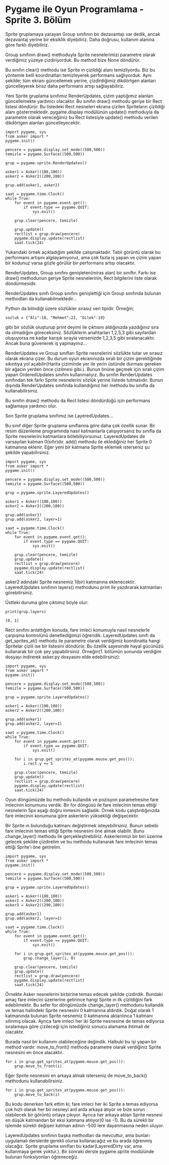 # Pygame ile Oyun Programlama - Sprite 3. Bölüm

Sprite gruplamaya yarayan Group sınıfının bir dezavantajı var dedik, ancak dezavantaj yerine bir eksiklik diyebiliriz. Daha doğrusu, kullanım alanına göre farklı diyebiliriz.

Group sınıfının draw\(\) methoduyla Sprite nesnelerimizi parametre olarak verdiğimiz yüzeye çizdiriyorduk. Bu method bize None döndürür.

Bu sınıfın clear\(\) methodu ise Sprite ın çizildiği alanı temizliyordu. Biz bu yöntemle belli koordinatları temizleyerek performans sağlıyorduk. Aynı şekilde; tüm ekranı güncellemek yerine, çizdirdiğimiz dikdörtgen alanları güncelleyerek biraz daha performans artışı sağlayabiliriz.

Yeni Sprite gruplama sınıfımız RenderUpdates, çizim yaptığımız alanları güncellemekte yardımcı olacaktır. Bu sınıfın draw\(\) methodu geriye bir Rect listesi döndürür. Bu listedeki Rect nesneleri ekrana çizilen Spriteların çizildiği alanı göstermektedir. pygame.display modülünün update\(\) methoduyla da parametre olarak vereceğimiz bu Rect listesiyle update\(\) methodu verilen dikdörtgen alanları güncelleyecektir.

```text
import pygame, sys
from asker import *
pygame.init()

pencere = pygame.display.set_mode((500,500))
temizle = pygame.Surface((500,500))

grup = pygame.sprite.RenderUpdates()

asker1 = Asker((100,100))
asker2 = Asker2((200,100))

grup.add(asker1, asker2)

saat = pygame.time.Clock()
while True:
    for event in pygame.event.get():
        if event.type == pygame.QUIT:
            sys.exit()

    grup.clear(pencere, temizle)

    grup.update()
    rectlist = grup.draw(pencere)
    pygame.display.update(rectlist)
    saat.tick(24)
```

Yukarıdaki örnek açıkladığım şekilde çalışmaktadır. Tabii görüntü olarak bu performans artışını algılayamıyoruz, ama çok fazla iş yapan ve çizim yapan bir kodunuz varsa gözle görülür bir performans artışı olacaktır.

RenderUpdates, Group sınıfını genişleten\(miras alan\) bir sınıftır. Farkı ise draw\(\) methodunun geriye Sprite nesnelerinin, Rect bilgilerini liste olarak döndürmesidir.

RenderUpdates sınıfı Group sınıfını genişlettiği için Group sınıfında bulunan methodları da kullanabilmektedir…

Python da bilindiği üzere sözlükler sırasız veri tipidir. Örneğin;

```text
sozluk = {"Ali":18, "Mehmet":22, "Dilek":19}
```

gibi bir sözlük oluşturup print deyimi ile çıktısını aldığınızda yazdığınız sıra da olmadığını göreceksiniz. Sözlüklerin anahtarları 1,2,5,3 gibi sayılardan oluşuyorsa ne kadar karışık sırayla versenizde 1,2,3,5 gibi sıralanacaktır. Ancak buna güvenerek iş yapmayınız…

RenderUpdates ve Group sınıfları Sprite nesnelerini sözlükte tutar ve sırasız olarak ekrana çizer. Bu durum oyun ekranınızda sıralı bir çizim gerektiğinde sıkıntıya yol açabilir\(Harita çiziminde yer ile yerin üstünde durması gereken bir ağacın yerden önce çizilmesi gibi.\). Bunun önüne geçmek için sıralı çizim yapan OrderedUpdates sınıfını kullanmalıyız. Bu sınıfın RenderUpdates sınıfından tek farkı Sprite nesnelerini sözlük yerine listede tutmasıdır. Bunun dışında RenderUpdates sınıfında kullandığınız her methodu bu sınıfla da kullanabilirsiniz.

Bu sınıfın draw\(\) methodu da Rect listesi döndürdüğü için performans sağlamaya yardımcı olur.

Son Sprite gruplama sınıfımız ise LayeredUpdates…

Bu sınıf diğer Sprite gruplama sınıflarına göre daha çok özellik sunar. Bir resim düzenleme programında nasıl katmanlarla çalışıyorsanız bu sınıfla da Sprite nesnelerini katmanlara bölebiliyorsunuz. LayeredUpdates de varsayılan katman 0\(sıfır\)dır. add\(\) methodu ile eklediğiniz her Sprite 0 katmanına eklenir. Eğer yeni bir katmana Sprite eklemek isterseniz şu şekilde yapabilirsiniz.

```text
import pygame, sys
from asker import *
pygame.init()

pencere = pygame.display.set_mode((500,500))
temizle = pygame.Surface((500,500))

grup = pygame.sprite.LayeredUpdates()

asker1 = Asker((100,100))
asker2 = Asker2((200,100))

grup.add(asker1)
grup.add(asker2, layer=1)

saat = pygame.time.Clock()
while True:
    for event in pygame.event.get():
        if event.type == pygame.QUIT:
            sys.exit()

    grup.clear(pencere, temizle)
    grup.update()
    rectlist = grup.draw(pencere)
    pygame.display.update(rectlist)
    saat.tick(24)
```

asker2 adındaki Sprite nesnemiz 1\(bir\) katmanına eklenecektir. LayeredUpdates sınıfının layers\(\) methodunu print ile yazdırarak katmanları görebilirsiniz.

Üstteki duruma göre çıktımız böyle olur:

```text
print(grup.layers)

[0, 1]
```

Rect sınıfını anlattığım konuda, fare imleci konumuyla nasıl nesnelerle çarpışma kontrolünü denetlediğimizi öğrendik. LayeredUpdates sınıfı da get\_sprites\_at\(\) methodu ile parametre olarak verdiğimiz koordinatta hangi Spritelar çizili ise bir listesini döndürür. Bu özellik sayesinde hayal gücünüzü kullanarak bir çok şey yapabilirsiniz. Örneğin\(1. bölümün sonunda verdiğim dosyayı indirerek asker.py dosyasını elde edebilirsiniz\):

```text
import pygame, sys
from asker import *
pygame.init()

pencere = pygame.display.set_mode((500,500))
temizle = pygame.Surface((500,500))

grup = pygame.sprite.LayeredUpdates()

asker1 = Asker((100,100))
asker2 = Asker2((200,100))

grup.add(asker1)
grup.add(asker2, layer=1)

saat = pygame.time.Clock()
while True:
    for event in pygame.event.get():
        if event.type == pygame.QUIT:
            sys.exit()

    for i in grup.get_sprites_at(pygame.mouse.get_pos()):
        i.rect.y += 5

    grup.clear(pencere, temizle)
    grup.update()
    rectlist = grup.draw(pencere)
    pygame.display.update(rectlist)
    saat.tick(24)
```

Oyun döngümüzde bu methodu kullandık ve pozisyon parametresine fare imlecinin konumunu verdik. Bir for döngüsü ile fare imlecinin temas ettiği nesnelerin 5px aşağı doğru inmesini sağladık. Örnek kodu çalıştırdığınızda fare imlecinin konumuna göre askerlerin yüksekliği değişecektir.

Bir Sprite ın bulunduğu katmanı değiştirmek isteyebilirsiniz. Bunun sebebi fare imlecinin temas ettiği Sprite nesnesini öne almak olabilir. Bunu change\_layer\(\) methodu ile gerçekleştirebiliriz. Askerlerimizi bir biri üzerine gelecek şekilde çizdirelim ve bu methodu kullanarak fare imlecinin temas ettiği Sprite'ı öne getirelim.

```text
import pygame, sys
from asker import *
pygame.init()

pencere = pygame.display.set_mode((500,500))
temizle = pygame.Surface((500,500))

grup = pygame.sprite.LayeredUpdates()

asker1 = Asker((180,100))
asker2 = Asker2((200,100))
asker3 = Asker2((290,100))

grup.add(asker1)
grup.add(asker2, layer=1)

saat = pygame.time.Clock()
while True:
    for event in pygame.event.get():
        if event.type == pygame.QUIT:
            sys.exit()

    for i in grup.get_sprites_at(pygame.mouse.get_pos()):
        grup.change_layer(i, 0)

    grup.clear(pencere, temizle)
    grup.update()
    rectlist = grup.draw(pencere)
    pygame.display.update(rectlist)
    saat.tick(24)
```

Örnekte Asker nesnelerini birbirine temas edecek şekilde çizdirdik. Bundaki amaç fare imlecini üzerlerine getirince hangi Sprite ın ilk çizildiğini fark edebilmektir. Bu sefer for döngümüzde change\_layer\(\) methodunu kullandık ve temas halindeki Sprite nesnesini 0 katmanına aldırdık. Doğal olarak 1 katmanında bulunan Sprite nesnemiz 0 katmanına aktarılınca 1 katmanı silinmiş olacak. Ayrıca fare imleci her iki Sprite nesnesine de temas ediyorsa sıralamaya göre çizileceği için istediğiniz sonucu alamama ihtimali de olacaktır.

Burada nasıl bir kullanımı olabileceğine değindik. Halbuki bu işi yapan bir method vardır. move\_to\_front\(\) methodu parametre olarak verdiğiniz Sprite nesnesini en önce alacaktır.

```text
for i in grup.get_sprites_at(pygame.mouse.get_pos()):
    grup.move_to_front(i)
```

Eğer Sprite nesnesini en arkaya almak isterseniz de move\_to\_back\(\) methodunu kullanabilirsiniz.

```text
for i in grup.get_sprites_at(pygame.mouse.get_pos()):
    grup.move_to_back(i)
```

Bu kodu denerken fark ettim ki; fare imleci her iki Sprite a temas ediyorsa çok hızlı olarak her bir nesneyi ard arda arkaya atıyor ve bize sorun olabilecek bir görüntü ortaya çıkıyor. Ayrıca her arkaya atılan Sprite nesnesi en düşük katmandan bir eksi katmana atılıyor\(0 ise -1\). Bu da sürekli bir işlemde sürekli değişen katman adının -500 lere dayanmasına neden oluyor.

LayeredUpdates sınıfının başka methodları da mevcuttur, ama bunları uygulamalı derslerde gerekli olursa kullanacağız ve bu arada öğrenmiş olacağız. Sprite gruplama sınıfları bu kadar\(LayeredDirty var, ama kullanmaya gerek yoktur.\). Bir sonraki derste pygame.sprite modülünde bulunan fonksiyonları öğreneceğiz.

